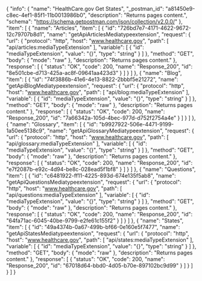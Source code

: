 {
  "info": {
    "name": "HealthCare.gov Get States",
    "_postman_id": "a81450e9-c8ec-4ef1-85f1-11b0013986b0",
    "description": "Returns pages content.",
    "schema": "https://schema.getpostman.com/json/collection/v2.0.0/"
  },
  "item": [
    {
      "name": "Articles",
      "item": [
        {
          "id": "726bd7e7-4171-4622-9672-12c79707b8d1",
          "name": "getApiArticlesMediatypeextension",
          "request": {
            "url": {
              "protocol": "http",
              "host": "www.healthcare.gov",
              "path": [
                "api/articles:mediaTypeExtension"
              ],
              "variable": [
                {
                  "id": "mediaTypeExtension",
                  "value": "{}",
                  "type": "string"
                }
              ]
            },
            "method": "GET",
            "body": {
              "mode": "raw"
            },
            "description": "Returns pages content."
          },
          "response": [
            {
              "status": "OK",
              "code": 200,
              "name": "Response_200",
              "id": "8e501cbe-d713-425a-ac8f-09641aa423d3"
            }
          ]
        }
      ]
    },
    {
      "name": "Blog",
      "item": [
        {
          "id": "74f3886b-41e6-4e13-8822-2bbbf5e21272",
          "name": "getApiBlogMediatypeextension",
          "request": {
            "url": {
              "protocol": "http",
              "host": "www.healthcare.gov",
              "path": [
                "api/blog:mediaTypeExtension"
              ],
              "variable": [
                {
                  "id": "mediaTypeExtension",
                  "value": "{}",
                  "type": "string"
                }
              ]
            },
            "method": "GET",
            "body": {
              "mode": "raw"
            },
            "description": "Returns pages content."
          },
          "response": [
            {
              "status": "OK",
              "code": 200,
              "name": "Response_200",
              "id": "7a66342a-105d-4bec-977d-d752f2754a4e"
            }
          ]
        }
      ]
    },
    {
      "name": "Glossary",
      "item": [
        {
          "id": "b9927922-506e-4471-9199-1a50ee5138c9",
          "name": "getApiGlossaryMediatypeextension",
          "request": {
            "url": {
              "protocol": "http",
              "host": "www.healthcare.gov",
              "path": [
                "api/glossary:mediaTypeExtension"
              ],
              "variable": [
                {
                  "id": "mediaTypeExtension",
                  "value": "{}",
                  "type": "string"
                }
              ]
            },
            "method": "GET",
            "body": {
              "mode": "raw"
            },
            "description": "Returns pages content."
          },
          "response": [
            {
              "status": "OK",
              "code": 200,
              "name": "Response_200",
              "id": "e7f2087b-e92c-4d94-be8c-028ead5f1bf8"
            }
          ]
        }
      ]
    },
    {
      "name": "Questions",
      "item": [
        {
          "id": "c6481922-ff11-4225-893d-674e135f5ab8",
          "name": "getApiQuestionsMediatypeextension",
          "request": {
            "url": {
              "protocol": "http",
              "host": "www.healthcare.gov",
              "path": [
                "api/questions:mediaTypeExtension"
              ],
              "variable": [
                {
                  "id": "mediaTypeExtension",
                  "value": "{}",
                  "type": "string"
                }
              ]
            },
            "method": "GET",
            "body": {
              "mode": "raw"
            },
            "description": "Returns pages content."
          },
          "response": [
            {
              "status": "OK",
              "code": 200,
              "name": "Response_200",
              "id": "64fa71ac-6045-40be-9799-e2fe61c155f2"
            }
          ]
        }
      ]
    },
    {
      "name": "States",
      "item": [
        {
          "id": "49a4374b-0a67-499b-bf66-0e160e5f7477",
          "name": "getApiStatesMediatypeextension",
          "request": {
            "url": {
              "protocol": "http",
              "host": "www.healthcare.gov",
              "path": [
                "api/states:mediaTypeExtension"
              ],
              "variable": [
                {
                  "id": "mediaTypeExtension",
                  "value": "{}",
                  "type": "string"
                }
              ]
            },
            "method": "GET",
            "body": {
              "mode": "raw"
            },
            "description": "Returns pages content."
          },
          "response": [
            {
              "status": "OK",
              "code": 200,
              "name": "Response_200",
              "id": "67018d64-bbd0-4d05-b70e-897102bc9d99"
            }
          ]
        }
      ]
    }
  ]
}